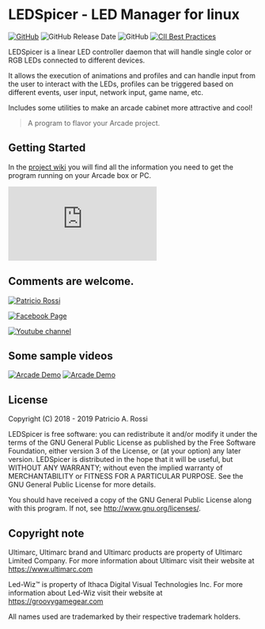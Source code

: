 # LEDSpicer - LED Manager for linux

[![GitHub](https://img.shields.io/github/release/meduzapat/LEDSpicer?color=blueviolet)](https://github.com/meduzapat/LEDSpicer/releases/latest)
![GitHub Release Date](https://img.shields.io/github/release-date/meduzapat/LEDSpicer)
![GitHub](https://img.shields.io/github/license/meduzapat/LEDSpicer?color=blue)
[![CII Best Practices](https://bestpractices.coreinfrastructure.org/projects/3183/badge)](https://bestpractices.coreinfrastructure.org/projects/3183)

LEDSpicer is a linear LED controller daemon that will handle single color or RGB LEDs connected to different devices.

It allows the execution of animations and profiles and can handle input from the user to interact with the LEDs, 
profiles can be triggered based on different events, user input, network input, game name, etc.

Includes some utilities to make an arcade cabinet more attractive and cool!

>A program to flavor your Arcade project.

## Getting Started

In the [project wiki](https://sourceforge.net/p/ledspicer/wiki/Home/) you will find 
all the information you need to get the program running on your Arcade box or PC.

[![Download LEDSpicer](https://sourceforge.net/sflogo.php?type=11&group_id=2963748)](https://sourceforge.net/p/ledspicer/)

## Comments are welcome.

[![Patricio Rossi](https://img.shields.io/badge/Patricio%20Rossi-meduzapat@users.sourceforge.net-orange.svg?logo=minutemailer&logoColor=White)](mailto:meduzapat@users.sourceforge.net)

[![Facebook Page](https://img.shields.io/badge/Visit%20the-Facebook%20page-blue?logo=facebook)](https://www.facebook.com/LEDSpicer-2393969390678210)

[![Youtube channel](https://img.shields.io/badge/Visit%20the-Youtube%20Channel-red?logo=youtube)](https://www.youtube.com/playlist?list=PLKqGl2gHvQPSnCl0zcyKkzd4-E6xux-Zi)

## Some sample videos

[![Arcade Demo](http://img.youtube.com/vi/DbuePBl1W0Y/0.jpg)](https://youtu.be/DbuePBl1W0Y)
[![Arcade Demo](http://img.youtube.com/vi/l4lzksatgVA/0.jpg)](https://youtu.be/l4lzksatgVA)
## License

Copyright (C) 2018 - 2019 Patricio A. Rossi

LEDSpicer is free software: you can redistribute it and/or modify it
under the terms of the GNU General Public License as published by the
Free Software Foundation, either version 3 of the License, or
(at your option) any later version.
LEDSpicer is distributed in the hope that it will be useful, but
WITHOUT ANY WARRANTY; without even the implied warranty of
MERCHANTABILITY or FITNESS FOR A PARTICULAR PURPOSE.
See the GNU General Public License for more details.

You should have received a copy of the GNU General Public License along
with this program. If not, see <http://www.gnu.org/licenses/>.

## Copyright note

Ultimarc, Ultimarc brand and Ultimarc products are property of Ultimarc Limited Company.
For more information about Ultimarc visit their website at https://www.ultimarc.com

Led-Wiz™ is property of Ithaca Digital Visual Technologies Inc.
For more information about Led-Wiz visit their website at https://groovygamegear.com

All names used are trademarked by their respective trademark holders.
